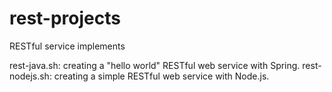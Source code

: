 # rest-projects
RESTful service implements

rest-java.sh: creating a "hello world" RESTful web service with Spring.
rest-nodejs.sh: creating a simple RESTful web service with Node.js.
